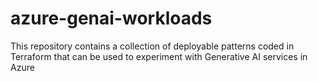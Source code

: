 # azure-genai-workloads
This repository contains a collection of deployable patterns coded in Terraform that can be used to experiment with Generative AI services in Azure
